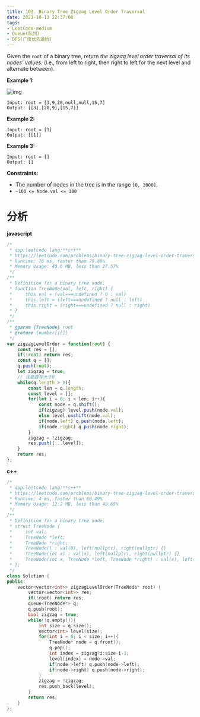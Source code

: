 ```yaml
---
title: 103. Binary Tree Zigzag Level Order Traversal
date: 2021-10-13 22:37:08
tags:
- LeetCode-medium
- Queue(队列)
- BFS(广度优先遍历)
---
```


Given the `root` of a binary tree, return *the zigzag level order traversal of its nodes' values*. (i.e., from left to right, then right to left for the next level and alternate between).

 

**Example 1:**

![img](https://assets.leetcode.com/uploads/2021/02/19/tree1.jpg)

```
Input: root = [3,9,20,null,null,15,7]
Output: [[3],[20,9],[15,7]]
```

<!-- more -->

**Example 2:**

```
Input: root = [1]
Output: [[1]]
```

**Example 3:**

```
Input: root = []
Output: []
```

 

**Constraints:**

- The number of nodes in the tree is in the range `[0, 2000]`.
- `-100 <= Node.val <= 100`

# 分析

**javascript**

```js
/*
 * app:leetcode lang:**c++**
 * https://leetcode.com/problems/binary-tree-zigzag-level-order-traversal/
 * Runtime: 76 ms, faster than 79.88% 
 * Memory Usage: 40.6 MB, less than 27.57%
 */
/**
 * Definition for a binary tree node.
 * function TreeNode(val, left, right) {
 *     this.val = (val===undefined ? 0 : val)
 *     this.left = (left===undefined ? null : left)
 *     this.right = (right===undefined ? null : right)
 * }
 */
/**
 * @param {TreeNode} root
 * @return {number[][]}
 */
var zigzagLevelOrder = function(root) {
    const res = [];
    if(!root) return res;
    const q = [];
    q.push(root);
    let zigzag = true;
    // 注意要写大于0
    while(q.length > 0){
        const len = q.length;
        const level = [];
        for(let i = 0; i < len; i++){
            const node = q.shift();
            if(zigzag) level.push(node.val);
            else level.unshift(node.val);
            if(node.left) q.push(node.left);
            if(node.right) q.push(node.right);
        }
        zigzag = !zigzag;
        res.push([...level]);
    }
    return res;
};
```

**c++**

```c++
/*
 * app:leetcode lang:**c++**
 * https://leetcode.com/problems/binary-tree-zigzag-level-order-traversal/
 * Runtime: 4 ms, faster than 60.49%
 * Memory Usage: 12.2 MB, less than 48.65% 
 */
/**
 * Definition for a binary tree node.
 * struct TreeNode {
 *     int val;
 *     TreeNode *left;
 *     TreeNode *right;
 *     TreeNode() : val(0), left(nullptr), right(nullptr) {}
 *     TreeNode(int x) : val(x), left(nullptr), right(nullptr) {}
 *     TreeNode(int x, TreeNode *left, TreeNode *right) : val(x), left(left), right(right) {}
 * };
 */
class Solution {
public:
    vector<vector<int>> zigzagLevelOrder(TreeNode* root) {
        vector<vector<int>> res;
        if(!root) return res;
        queue<TreeNode*> q;
        q.push(root);
        bool zigzag = true;
        while(!q.empty()){
            int size = q.size();
            vector<int> level(size);
            for(int i = 0; i < size; i++){
                TreeNode* node = q.front();
                q.pop();
                int index = zigzag?i:size-i-1;
                level[index] = node->val;
                if(node->left) q.push(node->left);
                if(node->right) q.push(node->right);
            }
            zigzag = !zigzag;
            res.push_back(level);
        }
        return res;
    }
};
```

